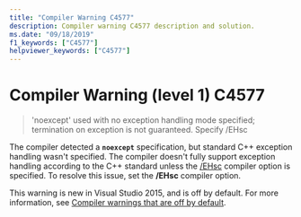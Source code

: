 ```yaml
---
title: "Compiler Warning C4577"
description: Compiler warning C4577 description and solution.
ms.date: "09/18/2019"
f1_keywords: ["C4577"]
helpviewer_keywords: ["C4577"]
---
```

# Compiler Warning (level 1) C4577

> 'noexcept' used with no exception handling mode specified; termination on exception is not guaranteed. Specify /EHsc

The compiler detected a **`noexcept`** specification, but standard C++ exception handling wasn't specified. The compiler doesn't fully support exception handling according to the C++ standard unless the [/EHsc](../../build/reference/eh-exception-handling-model.md) compiler option is specified. To resolve this issue, set the **/EHsc** compiler option.

This warning is new in Visual Studio 2015, and is off by default. For more information, see [Compiler warnings that are off by default](../../preprocessor/compiler-warnings-that-are-off-by-default.md).
